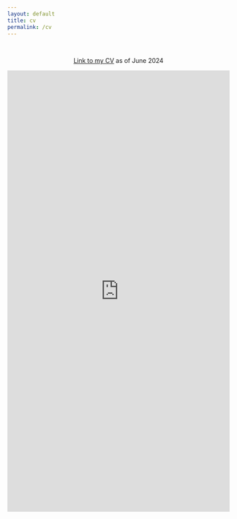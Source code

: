 ```yaml
---
layout: default
title: cv
permalink: /cv
---
```

<br>
<div class="page-content">
      <div class="wrapper">
        <div style ="text-align:center">
        <p>
        <a href="https://rbzsparks.github.io/Robert_Sparks_CV_2024.pdf">Link to my CV</a> as of June 2024
        </p>
            <iframe src="https://docs.google.com/viewer?url=http://rbzsparks.github.io/Robert_Sparks_CV_2024.pdf&embedded=true" style="width:100%; height:1000px;" frameborder="0"></iframe>
        </div>
      </div>
</div>

